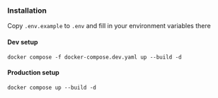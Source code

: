 ### Installation

Copy `.env.example` to `.env` and fill in your environment variables there

#### Dev setup

`docker compose -f docker-compose.dev.yaml up --build -d`

#### Production setup

`docker compose up --build -d`
